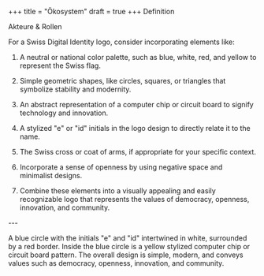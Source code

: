 +++
title = "Ökosystem"
draft = true
+++
Definition

Akteure & Rollen



<!--StartFragment-->﻿﻿For a Swiss Digital Identity logo, consider incorporating elements like:



1. A neutral or national color palette, such as blue, white, red, and yellow to represent the Swiss flag.

2. Simple geometric shapes, like circles, squares, or triangles that symbolize stability and modernity.

3. An abstract representation of a computer chip or circuit board to signify technology and innovation.

4. A stylized "e" or "id" initials in the logo design to directly relate it to the name.

5. The Swiss cross or coat of arms, if appropriate for your specific context.

6. Incorporate a sense of openness by using negative space and minimalist designs.

7. Combine these elements into a visually appealing and easily recognizable logo that represents the values of democracy, openness, innovation, and community.<!--EndFragment-->

\---

<!--StartFragment-->A blue circle with the initials "e" and "id" intertwined in white, surrounded by a red border. Inside the blue circle is a yellow stylized computer chip or circuit board pattern. The overall design is simple, modern, and conveys values such as democracy, openness, innovation, and community.<!--EndFragment-->